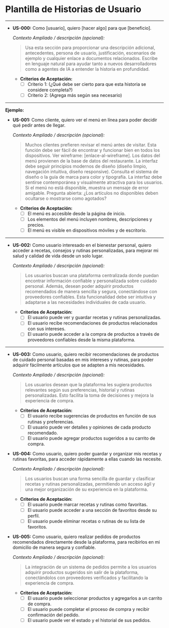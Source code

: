 # Plantilla de Historias de Usuario

---

- **US-000:** Como [usuario], quiero [hacer algo] para que [beneficio].

  _Contexto Ampliado / descripción (opcional):_
  > Usa esta sección para proporcionar una descripción adicional, antecedentes, persona de usuario, justificación, escenarios de ejemplo y cualquier enlace a documentos relacionados. Escribe en lenguaje natural para ayudar tanto a nuevos desarrolladores como a agentes de IA a entender la historia en profundidad.

  - **Criterios de Aceptación:**
    - [ ] Criterio 1: (¿Qué debe ser cierto para que esta historia se considere completa?)
    - [ ] Criterio 2: (Agrega más según sea necesario)

---

**Ejemplo:**

- **US-001:** Como cliente, quiero ver el menú en línea para poder decidir qué pedir antes de llegar.

  _Contexto Ampliado / descripción (opcional):_
  > Muchos clientes prefieren revisar el menú antes de visitar. Esta función debe ser fácil de encontrar y funcionar bien en todos los dispositivos. Ver wireframe: [enlace-al-wireframe]. Los datos del menú provienen de la base de datos del restaurante.
  > La interfaz debe seguir principios modernos de diseño (diseño limpio, navegación intuitiva, diseño responsive). Consulta el sistema de diseño o la guía de marca para color y tipografía. La interfaz debe sentirse contemporánea y visualmente atractiva para los usuarios.
  > Si el menú no está disponible, muestra un mensaje de error amigable. Pregunta abierta: ¿Los artículos no disponibles deben ocultarse o mostrarse como agotados?

  - **Criterios de Aceptación:**
    - [ ] El menú es accesible desde la página de inicio.
    - [ ] Los elementos del menú incluyen nombres, descripciones y precios.
    - [ ] El menú es visible en dispositivos móviles y de escritorio.

---

- **US-002:** Como usuario interesado en el bienestar personal, quiero acceder a recetas, consejos y rutinas personalizadas, para mejorar mi salud y calidad de vida desde un solo lugar.

  _Contexto Ampliado / descripción (opcional):_
  > Los usuarios buscan una plataforma centralizada donde puedan encontrar información confiable y personalizada sobre cuidado personal. Además, desean poder adquirir productos recomendados de manera sencilla y segura, conectándose con proveedores confiables. Esta funcionalidad debe ser intuitiva y adaptarse a las necesidades individuales de cada usuario.

  - **Criterios de Aceptación:**
    - [ ] El usuario puede ver y guardar recetas y rutinas personalizadas.
    - [ ] El usuario recibe recomendaciones de productos relacionados con sus intereses.
    - [ ] El usuario puede acceder a la compra de productos a través de proveedores confiables desde la misma plataforma.

---

- **US-003:** Como usuario, quiero recibir recomendaciones de productos de cuidado personal basadas en mis intereses y rutinas, para poder adquirir fácilmente artículos que se adapten a mis necesidades.

  _Contexto Ampliado / descripción (opcional):_
  > Los usuarios desean que la plataforma les sugiera productos relevantes según sus preferencias, historial y rutinas personalizadas. Esto facilita la toma de decisiones y mejora la experiencia de compra.

  - **Criterios de Aceptación:**
    - [ ] El usuario recibe sugerencias de productos en función de sus rutinas y preferencias.
    - [ ] El usuario puede ver detalles y opiniones de cada producto recomendado.
    - [ ] El usuario puede agregar productos sugeridos a su carrito de compra.

- **US-004:** Como usuario, quiero poder guardar y organizar mis recetas y rutinas favoritas, para acceder rápidamente a ellas cuando las necesite.

  _Contexto Ampliado / descripción (opcional):_
  > Los usuarios buscan una forma sencilla de guardar y clasificar recetas y rutinas personalizadas, permitiendo un acceso ágil y una mejor organización de su experiencia en la plataforma.

  - **Criterios de Aceptación:**
    - [ ] El usuario puede marcar recetas y rutinas como favoritas.
    - [ ] El usuario puede acceder a una sección de favoritos desde su perfil.
    - [ ] El usuario puede eliminar recetas o rutinas de su lista de favoritos.

- **US-005:** Como usuario, quiero realizar pedidos de productos recomendados directamente desde la plataforma, para recibirlos en mi domicilio de manera segura y confiable.

  _Contexto Ampliado / descripción (opcional):_
  > La integración de un sistema de pedidos permite a los usuarios adquirir productos sugeridos sin salir de la plataforma, conectándolos con proveedores verificados y facilitando la experiencia de compra.

  - **Criterios de Aceptación:**
    - [ ] El usuario puede seleccionar productos y agregarlos a un carrito de compra.
    - [ ] El usuario puede completar el proceso de compra y recibir confirmación del pedido.
    - [ ] El usuario puede ver el estado y el historial de sus pedidos.
